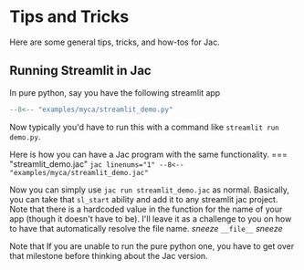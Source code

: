 # Tips and Tricks

Here are some general tips, tricks, and how-tos for Jac.

## Running Streamlit in Jac

In pure python, say you have the following streamlit app

```python linenums="1"
--8<-- "examples/myca/streamlit_demo.py"
```

Now typically you'd have to run this with a command like `streamlit run demo.py`.

Here is how you can have a Jac program with the same functionality.
=== "streamlit_demo.jac"
    ```jac linenums="1"
    --8<-- "examples/myca/streamlit_demo.jac"
    ```

Now you can simply use `jac run streamlit_demo.jac` as normal. Basically, you can take that `sl_start` ability and add it to any streamlit jac project. Note that there is a hardcoded value in the function for the name of your app (though it doesn't have to be). I'll leave it as a challenge to you on how to have that automatically resolve the file name. *sneeze* `__file__` *sneeze*

Note that If you are unable to run the pure python one, you have to get over that milestone before thinking about the Jac version.